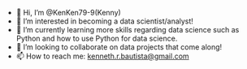 - 👋 Hi, I’m @KenKen79-9(Kenny)
- 👀 I’m interested in becoming a data scientist/analyst!
- 🌱 I’m currently learning more skills regarding data science such as Python and how to use Python for data science.
- 💞️ I’m looking to collaborate on data projects that come along!
- 📫 How to reach me: kenneth.r.bautista@gmail.com


